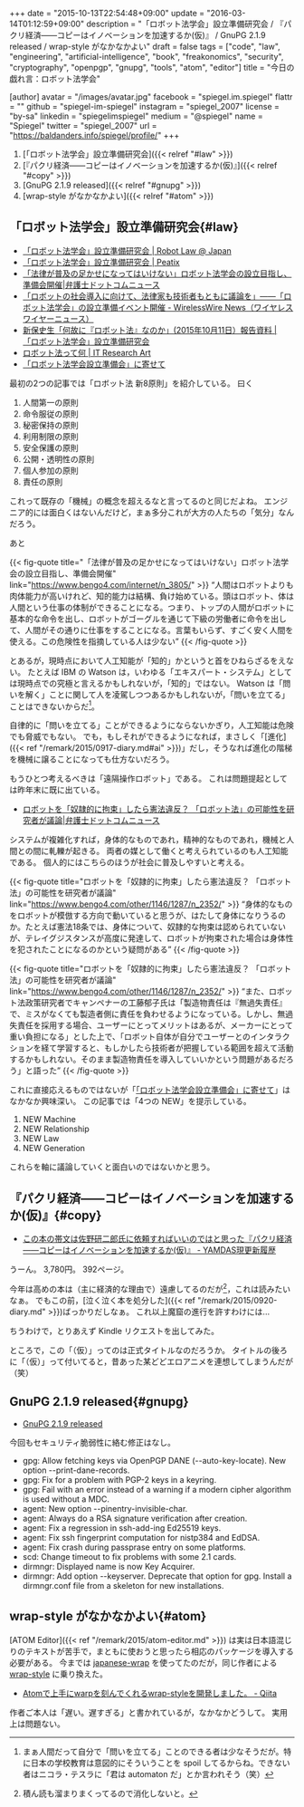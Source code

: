 +++
date = "2015-10-13T22:54:48+09:00"
update = "2016-03-14T01:12:59+09:00"
description = "「ロボット法学会」設立準備研究会 / 『パクリ経済――コピーはイノベーションを加速するか(仮)』 / GnuPG 2.1.9 released / wrap-style がなかなかよい"
draft = false
tags = ["code", "law", "engineering", "artificial-intelligence", "book", "freakonomics", "security", "cryptography", "openpgp", "gnupg", "tools", "atom", "editor"]
title = "今日の戯れ言：ロボット法学会"

[author]
  avatar = "/images/avatar.jpg"
  facebook = "spiegel.im.spiegel"
  flattr = ""
  github = "spiegel-im-spiegel"
  instagram = "spiegel_2007"
  license = "by-sa"
  linkedin = "spiegelimspiegel"
  medium = "@spiegel"
  name = "Spiegel"
  twitter = "spiegel_2007"
  url = "https://baldanders.info/spiegel/profile/"
+++

1. [「ロボット法学会」設立準備研究会]({{< relref "#law" >}})
1. [『パクリ経済――コピーはイノベーションを加速するか(仮)』]({{< relref "#copy" >}})
1. [GnuPG 2.1.9 released]({{< relref "#gnupg" >}})
1. [wrap-style がなかなかよい]({{< relref "#atom" >}})


## 「ロボット法学会」設立準備研究会{#law}

- [「ロボット法学会」設立準備研究会 | Robot Law @ Japan](http://robotlaw.jp/)
- [「ロボット法学会」設立準備研究会 | Peatix](http://peatix.com/event/115206)
- [「法律が普及の足かせになってはいけない」ロボット法学会の設立目指し、準備会開催|弁護士ドットコムニュース](https://www.bengo4.com/internet/n_3805/)
- [「ロボットの社会導入に向けて、法律家も技術者もともに議論を」——「ロボット法学会」の設立準備イベント開催 - WirelessWire News（ワイヤレスワイヤーニュース）](https://wirelesswire.jp/2015/10/46992/)
- [新保史生「何故に『ロボット法』なのか」(2015年10月11日）報告資料 | 「ロボット法学会」設立準備研究会](http://robotlaw.jp/archives/66)
- [ロボット法って何 | IT Research Art](http://www.itresearchart.biz/?p=442)
- [「ロボット法学会設立準備会」に寄せて](http://blogos.com/article/138762/)

最初の2つの記事では「ロボット法 新8原則」を紹介している。
曰く

1. 人間第一の原則
2. 命令服従の原則
3. 秘密保持の原則
4. 利用制限の原則
5. 安全保護の原則
6. 公開・透明性の原則
7. 個人参加の原則
8. 責任の原則

これって既存の「機械」の概念を超えるなと言ってるのと同じだよね。
エンジニア的には面白くはないんだけど，まぁ多分これが大方の人たちの「気分」なんだろう。

あと

{{< fig-quote title="「法律が普及の足かせになってはいけない」ロボット法学会の設立目指し、準備会開催" link="https://www.bengo4.com/internet/n_3805/" >}}
<q>人間はロボットよりも肉体能力が高いけれど、知的能力は結構、負け始めている。頭はロボット、体は人間という仕事の体制ができることになる。つまり、トップの人間がロボットに基本的な命令を出し、ロボットがゴーグルを通じて下級の労働者に命令を出して、人間がその通りに仕事をすることになる。言葉もいらず、すごく安く人間を使える。この危険性を指摘している人は少ない</q>
{{< /fig-quote >}}

とあるが，現時点において人工知能が「知的」かというと首をひねらざるをえない。
たとえば IBM の Watson は，いわゆる「エキスパート・システム」としては現時点での究極と言えるかもしれないが，「知的」ではない。
Watson は「問いを解く」ことに関して人を凌駕しつつあるかもしれないが，「問いを立てる」ことはできないからだ[^1]。

[^1]: まぁ人間だって自分で「問いを立てる」ことのできる者は少なそうだが。特に日本の学校教育は意図的にそういうことを spoil してるからね。できない者はニコラ・テスラに「君は automaton だ」とか言われそう（笑）

自律的に「問いを立てる」ことができるようにならないかぎり，人工知能は危険でも脅威でもない。
でも，もしそれができるようになれば，まさしく「[進化]({{< ref "/remark/2015/0917-diary.md#ai" >}})」だし，そうなれば進化の階梯を機械に譲ることになっても仕方ないだろう。

もうひとつ考えるべきは「遠隔操作ロボット」である。
これは問題提起としては昨年末に既に出ている。

- [ロボットを「奴隷的に拘束」したら憲法違反？ 「ロボット法」の可能性を研究者が議論|弁護士ドットコムニュース](https://www.bengo4.com/other/1146/1287/n_2352/)

システムが複雑化すれば，身体的なものであれ，精神的なものであれ，機械と人間との間に軋轢が起きる。
両者の媒として働くと考えられているのも人工知能である。
個人的にはこちらのほうが社会に普及しやすいと考える。

{{< fig-quote title="ロボットを「奴隷的に拘束」したら憲法違反？ 「ロボット法」の可能性を研究者が議論" link="https://www.bengo4.com/other/1146/1287/n_2352/" >}}
<q>身体的なものをロボットが模倣する方向で動いていると思うが、はたして身体になりうるのか。たとえば憲法18条では、身体について、奴隷的な拘束は認められていないが、テレイグジスタンスが高度に発達して、ロボットが拘束された場合は身体性を犯されたことになるのかという疑問がある</q>
{{< /fig-quote >}}

{{< fig-quote title="ロボットを「奴隷的に拘束」したら憲法違反？ 「ロボット法」の可能性を研究者が議論" link="https://www.bengo4.com/other/1146/1287/n_2352/" >}}
<q>また、ロボット法政策研究者でキャンペナーの工藤郁子氏は「製造物責任は『無過失責任』で、ミスがなくても製造者側に責任を負わせるようになっている。しかし、無過失責任を採用する場合、ユーザーにとってメリットはあるが、メーカーにとって重い負担になる」とした上で、「ロボット自体が自分でユーザーとのインタラクションを経て学習すると、もしかしたら技術者が把握している範囲を超えて活動するかもしれない。そのまま製造物責任を導入していいかという問題があるだろう」と語った</q>
{{< /fig-quote >}}

これに直接応えるものではないが「[「ロボット法学会設立準備会」に寄せて](http://blogos.com/article/138762/)」はなかなか興味深い。
この記事では「4つの NEW」を提示している。

1. NEW Machine
1. NEW Relationship
1. NEW Law
1. NEW Generation

これらを軸に議論していくと面白いのではないかと思う。

## 『パクリ経済――コピーはイノベーションを加速するか(仮)』{#copy}

- [この本の帯文は佐野研二郎氏に依頼すればいいのではと思った『パクリ経済――コピーはイノベーションを加速するか(仮)』 - YAMDAS現更新履歴](http://d.hatena.ne.jp/yomoyomo/20151012/pakuri)

うーん。
3,780円。
392ページ。

今年は高めの本は（主に経済的な理由で）遠慮してるのだが[^a]，これは読みたいなぁ。
でもこの前，[泣く泣く本を処分した]({{< ref "/remark/2015/0920-diary.md" >}})ばっかりだしなぁ。
これ以上魔窟の進行を許すわけには...

[^a]: 積ん読も溜まりまくってるので消化しないと。

ちうわけで，とりあえず Kindle リクエストを出してみた。

ところで，この「（仮）」ってのは正式タイトルなのだろうか。
タイトルの後ろに「（仮）」って付いてると，昔あった某どどエロアニメを連想してしまうんだが（笑）

## GnuPG 2.1.9 released{#gnupg}

- [GnuPG 2.1.9 released](https://lists.gnupg.org/pipermail/gnupg-announce/2015q4/000380.html)

今回もセキュリティ脆弱性に絡む修正はなし。

- gpg: Allow fetching keys via OpenPGP DANE (--auto-key-locate).  New option --print-dane-records.
- gpg: Fix for a problem with PGP-2 keys in a keyring.
- gpg: Fail with an error instead of a warning if a modern cipher algorithm is used without a MDC.
- agent: New option --pinentry-invisible-char.
- agent: Always do a RSA signature verification after creation.
- agent: Fix a regression in ssh-add-ing Ed25519 keys.
- agent: Fix ssh fingerprint computation for nistp384 and EdDSA.
- agent: Fix crash during passprase entry on some platforms.
- scd: Change timeout to fix problems with some 2.1 cards.
- dirmngr: Displayed name is now Key Acquirer.
- dirmngr: Add option --keyserver.  Deprecate that option for gpg.  Install a dirmngr.conf file from a skeleton for new installations.

## wrap-style がなかなかよい{#atom}

[ATOM Editor]({{< ref "/remark/2015/atom-editor.md" >}}) は実は日本語混じりのテキストが苦手で，まともに使おうと思ったら相応のパッケージを導入する必要がある。
今までは [japanese-wrap] を使ってたのだが，同じ作者による [wrap-style] に乗り換えた。

- [Atomで上手にwarpを刻んでくれるwrap-styleを開発しました。 - Qiita](http://qiita.com/raccy/items/4678af4020189366a297)

作者ご本人は「遅い。遅すぎる」と書かれているが，なかなかどうして。
実用上は問題ない。

[japanese-wrap]: https://atom.io/packages/japanese-wrap "japanese-wrap"
[wrap-style]: https://atom.io/packages/wrap-style "wrap-style"
